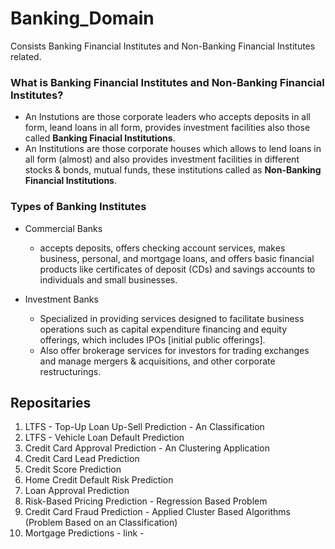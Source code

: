 # Banking_Domain

Consists Banking Financial Institutes and Non-Banking Financial Institutes related. 


### What is **Banking Financial Institutes** and **Non-Banking Financial Institutes**?

- An Instutions are those corporate leaders who accepts deposits in all form, leand loans in all form, provides investment facilities also those called **Banking Finacial Institutions**.
- An Institutions are those corporate houses which allows to lend loans in all form (almost) and also provides investment facilities in different stocks & bonds, mutual funds, these institutions called as **Non-Banking Financial Institutions**.


### Types of Banking Institutes
  - Commercial Banks
    - accepts deposits, offers checking account services, makes business, personal, and mortgage loans, and offers basic financial products like certificates of deposit (CDs) and savings accounts to individuals and small businesses.
    
  - Investment Banks
    - Specialized in providing services designed to facilitate business operations such as capital expenditure financing and equity offerings, which includes IPOs [initial public offerings]. 
    - Also offer brokerage services for investors for trading exchanges and manage mergers & acquisitions, and other corporate restructurings.


## Repositaries 

  1. LTFS - Top-Up Loan Up-Sell Prediction - An Classification 
  2. LTFS - Vehicle Loan Default Prediction
  3. Credit Card Approval Prediction - An Clustering Application
  4. Credit Card Lead Prediction
  5. Credit Score Prediction
  6. Home Credit Default Risk Prediction
  7. Loan Approval Prediction
  8. Risk-Based Pricing Prediction  - Regression Based Problem 
  9. Credit Card Fraud Prediction - Applied Cluster Based Algorithms (Problem Based on an Classification)
  10. Mortgage Predictions - link - 
